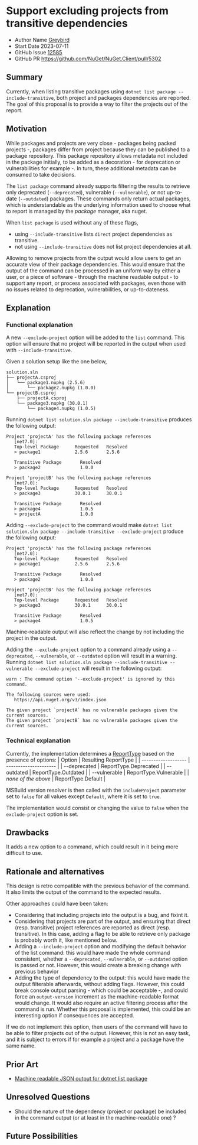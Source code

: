 # Support excluding projects from transitive dependencies

- Author Name [Greybird](https://github.com/Greybird)
- Start Date 2023-07-11
- GitHub Issue [12585](https://github.com/NuGet/Home/issues/12585)
- GitHub PR https://github.com/NuGet/NuGet.Client/pull/5302

## Summary

Currently, when listing transitive packages using `dotnet list package --include-transitive`, both project and packages dependencies are reported. The goal of this proposal is to provide a way to filter the projects out of the report.

## Motivation 

While packages and projects are very close - packages being packed projects -, packages differ from project because they can be published to a package repository. This package repository allows metadata not included in the package initially, to be added as a decoration - for deprecation or vulnerabilities for example -. In turn, these additional metadata can be consumed to take decisions.

The `list package` command already supports filtering the results to retrieve only deprecated (`--deprecated`), vulnerable (`--vulnerable`), or not up-to-date (`--outdated`) packages. These commands only return actual packages, which is understandable as the underlying information used to choose what to report is managed by the _package_ manager, aka nuget.

When `list package` is used without any of these flags,
* using `--include-transitive` lists `direct` project dependencies as transitive.
* not using `--include-transitive` does not list project dependencies at all.

Allowing to remove projects from the output would allow users to get an accurate view of their package dependencies. This would ensure that the output of the command can be processed in an uniform way by either a user, or a piece of software - through the machine readable output - to support any report, or process associated with packages, even those with no issues related to deprecation, vulnerabilities, or up-to-dateness.

## Explanation

### Functional explanation

A new `--exclude-project` option will be added to the `list` command. This option will ensure that no project will be reported in the output when used with `--include-transitive`.

Given a solution setup like the one below,
```
solution.sln
├── projectA.csproj
│   └── package1.nupkg (2.5.6)
│       └── package2.nupkg (1.0.0)
└── projectB.csproj
    ├── projectA.csproj
    └── package3.nupkg (30.0.1)
        └── package4.nupkg (1.0.5)
```

Running `dotnet list solution.sln package --include-transitive` produces the following output:
```
Project 'projectA' has the following package references
   [net7.0]:
   Top-level Package      Requested   Resolved
   > package1             2.5.6       2.5.6

   Transitive Package       Resolved
   > package2               1.0.0

Project 'projectB' has the following package references
   [net7.0]:
   Top-level Package      Requested   Resolved
   > package3             30.0.1      30.0.1

   Transitive Package       Resolved
   > package4               1.0.5
   > projectA               1.0.0
```

Adding `--exclude-project` to the command would make `dotnet list solution.sln package --include-transitive --exclude-project` produce the following output:
```
Project 'projectA' has the following package references
   [net7.0]:
   Top-level Package      Requested   Resolved
   > package1             2.5.6       2.5.6

   Transitive Package       Resolved
   > package2               1.0.0

Project 'projectB' has the following package references
   [net7.0]:
   Top-level Package      Requested   Resolved
   > package3             30.0.1      30.0.1

   Transitive Package       Resolved
   > package4               1.0.5
```

Machine-readable output will also reflect the change by not including the project in the output.

Adding the `--exclude-project` option to a command already using a `--deprecated`, `--vulnerable`, or `--outdated` option will result in a warning.
Running `dotnet list solution.sln package --include-transitive --vulnerable --exclude-project` will result in the following output:
```
warn : The command option '--exclude-project' is ignored by this command.

The following sources were used:
   https://api.nuget.org/v3/index.json

The given project `projectA` has no vulnerable packages given the current sources.
The given project `projectB` has no vulnerable packages given the current sources.
```

### Technical explanation

Currently, the implementation determines a [ReportType](https://github.com/NuGet/NuGet.Client/blob/d9d5a38c6e0c3ccc36b1b21cb8fa468474690080/src/NuGet.Core/NuGet.CommandLine.XPlat/Commands/PackageReferenceCommands/ListPackage/ReportType.cs#L6) based on the presence of options:
| Option              | Resulting ReportType  |
| ------------------- | --------------------- |
| --deprecated        | ReportType.Deprecated |
| --outdated          | ReportType.Outdated   |
| --vulnerable        | ReportType.Vulnerable |
| _none of the above_ | ReportType.Default    |

MSBuild version resolver is then called with the `includeProject` parameter set to `false` for all values except `Default`, where it is set to `true`.

The implementation would consist or changing the value to `false` when the `exclude-project` option is set.

## Drawbacks

It adds a new option to a command, which could result in it being more difficult to use.

## Rationale and alternatives

This design is retro compatible with the previous behavior of the command. It also limits the output of the command to the expected results.

Other approaches could have been taken:
* Considering that including projects into the output is a bug, and fixint it.
* Considering that projects are part of the output, and ensuring that direct (resp. transitive) project references are reported as direct (resp. transitive). In this case, adding a flag to be able to retrieve only package is probably worth it, like mentioned below.
* Adding a `--include-project` option and modifying the default behavior of the list command: this would have made the whole command consistent, whether a `--deprecated`, `--vulnerable`, or `--outdated` option is passed or not. However, this would create a breaking change with previous behavior
* Adding the type of dependency to the output: this would have made the output filterable afterwards, without adding flags. However, this could break console output parsing - which could be acceptable -, and could force an `output-version` increment as the machine-readable format would change. It would also require an active filtering process after the command is run. Whether this proposal is implemented, this could be an interesting option if consequences are accepted.

If we do not implement this option, then users of the command will have to be able to filter projects out of the output. However, this is not an easy task, and it is subject to errors if for example a project and a package have the same name.

## Prior Art

* [Machine readable JSON output for dotnet list package](https://github.com/NuGet/Home/blob/a6fea29b47359df9a1a03c381459e2b72c6062e9/proposed/2022/DotnetListPackageMachineReadableJsonOutput.md)

## Unresolved Questions

* Should the nature of the dependency (project or package) be included in the command output (or at least in the machine-readable one) ?

## Future Possibilities

<!-- What future possibilities can you think of that this proposal would help with? -->
